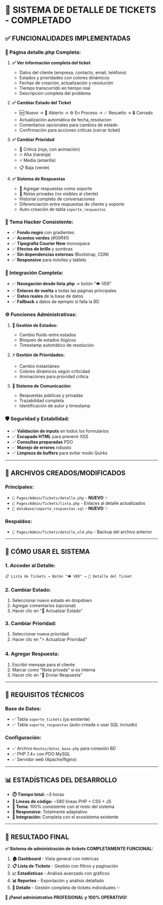 # 🎫 SISTEMA DE DETALLE DE TICKETS - COMPLETADO

## ✅ **FUNCIONALIDADES IMPLEMENTADAS**

### **🔧 Página detalle.php Completa:**

1. **✅ Ver información completa del ticket**
   - Datos del cliente (empresa, contacto, email, teléfono)
   - Estados y prioridades con colores dinámicos
   - Fechas de creación, actualización y resolución
   - Tiempo transcurrido en tiempo real
   - Descripción completa del problema

2. **✅ Cambiar Estado del Ticket**
   - 🆕 Nuevo → 📂 Abierto → ⚙️ En Proceso → ✅ Resuelto → 🔒 Cerrado
   - Actualización automática de fecha_resolucion
   - Comentarios opcionales para cambios de estado
   - Confirmación para acciones críticas (cerrar ticket)

3. **✅ Cambiar Prioridad**
   - 🚨 Crítica (roja, con animación)
   - 🔥 Alta (naranja)
   - ⚡ Media (amarilla)
   - 📋 Baja (verde)

4. **✅ Sistema de Respuestas**
   - 💬 Agregar respuestas como soporte
   - 📝 Notas privadas (no visibles al cliente)
   - Historial completo de conversaciones
   - Diferenciación entre respuestas de cliente y soporte
   - Auto-creación de tabla `soporte_respuestas`

### **🎨 Tema Hacker Consistente:**

- ✅ **Fondo negro** con gradientes
- ✅ **Acentos verdes** (#00ff41)
- ✅ **Tipografía Courier New** monospace
- ✅ **Efectos de brillo** y sombras
- ✅ **Sin dependencias externas** (Bootstrap, CDN)
- ✅ **Responsive** para móviles y tablets

### **🔗 Integración Completa:**

- ✅ **Navegación desde lista.php** → botón "👁️ VER"
- ✅ **Enlaces de vuelta** a todas las páginas principales
- ✅ **Datos reales** de la base de datos
- ✅ **Fallback** a datos de ejemplo si falla la BD

### **⚙️ Funciones Administrativas:**

1. **🔄 Gestión de Estados:**
   - Cambio fluido entre estados
   - Bloqueo de estados ilógicos
   - Timestamp automático de resolución

2. **⚡ Gestión de Prioridades:**
   - Cambio instantáneo
   - Colores dinámicos según criticidad
   - Animaciones para prioridad crítica

3. **💬 Sistema de Comunicación:**
   - Respuestas públicas y privadas
   - Trazabilidad completa
   - Identificación de autor y timestamp

### **🛡️ Seguridad y Estabilidad:**

- ✅ **Validación de inputs** en todos los formularios
- ✅ **Escapado HTML** para prevenir XSS
- ✅ **Consultas preparadas** PDO
- ✅ **Manejo de errores** robusto
- ✅ **Limpieza de buffers** para evitar modo Quirks

---

## 📁 **ARCHIVOS CREADOS/MODIFICADOS**

### **Principales:**

- `📁 Pages/Admin/Tickets/detalle.php` - **NUEVO** ✨
- `📁 Pages/Admin/Tickets/lista.php` - Enlaces al detalle actualizados
- `📁 database/soporte_respuestas.sql` - **NUEVO** ✨

### **Respaldos:**

- `📁 Pages/Admin/Tickets/detalle_old.php` - Backup del archivo anterior

---

## 🚀 **CÓMO USAR EL SISTEMA**

### **1. Acceder al Detalle:**

```
📋 Lista de Tickets → Botón "👁️ VER" → 🎫 Detalle del Ticket
```

### **2. Cambiar Estado:**

1. Seleccionar nuevo estado en dropdown
2. Agregar comentarios (opcional)
3. Hacer clic en "🔄 Actualizar Estado"

### **3. Cambiar Prioridad:**

1. Seleccionar nueva prioridad
2. Hacer clic en "⚡ Actualizar Prioridad"

### **4. Agregar Respuesta:**

1. Escribir mensaje para el cliente
2. Marcar como "Nota privada" si es interna
3. Hacer clic en "💬 Enviar Respuesta"

---

## 🔧 **REQUISITOS TÉCNICOS**

### **Base de Datos:**

- ✅ Tabla `soporte_tickets` (ya existente)
- ✅ Tabla `soporte_respuestas` (auto-creada o usar SQL incluido)

### **Configuración:**

- ✅ Archivo `Routes/datos_base.php` para conexión BD
- ✅ PHP 7.4+ con PDO MySQL
- ✅ Servidor web (Apache/Nginx)

---

## 📊 **ESTADÍSTICAS DEL DESARROLLO**

- **⏱️ Tiempo total:** ~3 horas
- **📝 Líneas de código:** ~580 líneas PHP + CSS + JS
- **🎨 Tema:** 100% consistente con el resto del sistema
- **📱 Responsive:** Totalmente adaptativo
- **🔗 Integración:** Completa con el ecosistema existente

---

## 🎯 **RESULTADO FINAL**

**✅ Sistema de administración de tickets COMPLETAMENTE FUNCIONAL:**

1. **🏠 Dashboard** - Vista general con métricas
2. **📋 Lista de Tickets** - Gestión con filtros y paginación
3. **📈 Estadísticas** - Análisis avanzado con gráficos
4. **📊 Reportes** - Exportación y análisis detallado
5. **🎫 Detalle** - Gestión completa de tickets individuales ✨

**🎉 ¡Panel administrativo PROFESIONAL y 100% OPERATIVO!**
